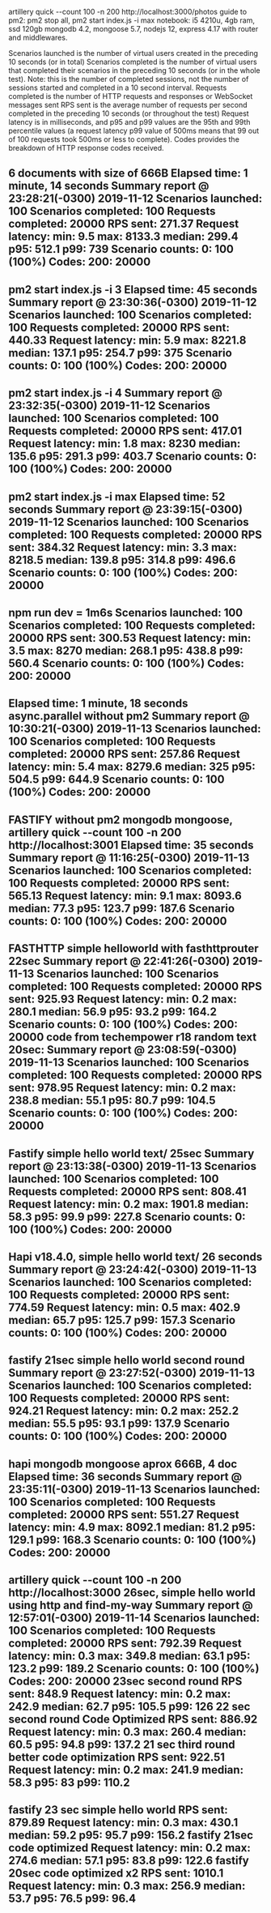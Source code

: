 artillery quick --count 100 -n 200 http://localhost:3000/photos
guide to pm2: pm2 stop all, pm2 start index.js -i max
notebook: i5 4210u, 4gb ram, ssd 120gb
mongodb 4.2, mongoose 5.7, nodejs 12, express 4.17 with router and middlewares.

Scenarios launched is the number of virtual users created in the preceding 10 seconds (or in total)
Scenarios completed is the number of virtual users that completed their scenarios in the preceding 10 seconds (or in the whole test). Note: this is the number of completed sessions, not the number of sessions started and completed in a 10 second interval.
Requests completed is the number of HTTP requests and responses or WebSocket messages sent
RPS sent is the average number of requests per second completed in the preceding 10 seconds (or throughout the test)
Request latency is in milliseconds, and p95 and p99 values are the 95th and 99th percentile values (a request latency p99 value of 500ms means that 99 out of 100 requests took 500ms or less to complete).
Codes provides the breakdown of HTTP response codes received.

6 documents with size of 666B
Elapsed time: 1 minute, 14 seconds
Summary report @ 23:28:21(-0300) 2019-11-12
  Scenarios launched:  100
  Scenarios completed: 100
  Requests completed:  20000
  RPS sent: 271.37
  Request latency:
    min: 9.5
    max: 8133.3
    median: 299.4
    p95: 512.1
    p99: 739
  Scenario counts:
    0: 100 (100%)
  Codes:
    200: 20000
-----------------------------------------------
pm2 start index.js -i 3
Elapsed time: 45 seconds
Summary report @ 23:30:36(-0300) 2019-11-12
  Scenarios launched:  100
  Scenarios completed: 100
  Requests completed:  20000
  RPS sent: 440.33
  Request latency:
    min: 5.9
    max: 8221.8
    median: 137.1
    p95: 254.7
    p99: 375
  Scenario counts:
    0: 100 (100%)
  Codes:
    200: 20000
-----------------------------------------------
pm2 start index.js -i 4
Summary report @ 23:32:35(-0300) 2019-11-12
  Scenarios launched:  100
  Scenarios completed: 100
  Requests completed:  20000
  RPS sent: 417.01
  Request latency:
    min: 1.8
    max: 8230
    median: 135.6
    p95: 291.3
    p99: 403.7
  Scenario counts:
    0: 100 (100%)
  Codes:
    200: 20000
-----------------------------------------------
pm2 start index.js -i max
Elapsed time: 52 seconds
Summary report @ 23:39:15(-0300) 2019-11-12
  Scenarios launched:  100
  Scenarios completed: 100
  Requests completed:  20000
  RPS sent: 384.32
  Request latency:
    min: 3.3
    max: 8218.5
    median: 139.8
    p95: 314.8
    p99: 496.6
  Scenario counts:
    0: 100 (100%)
  Codes:
    200: 20000
-----------------------------------------------
npm run dev = 1m6s
  Scenarios launched:  100
  Scenarios completed: 100
  Requests completed:  20000
  RPS sent: 300.53
  Request latency:
    min: 3.5
    max: 8270
    median: 268.1
    p95: 438.8
    p99: 560.4
  Scenario counts:
    0: 100 (100%)
  Codes:
    200: 20000
-----------------------------------------------
Elapsed time: 1 minute, 18 seconds
async.parallel without pm2
Summary report @ 10:30:21(-0300) 2019-11-13
  Scenarios launched:  100
  Scenarios completed: 100
  Requests completed:  20000
  RPS sent: 257.86
  Request latency:
    min: 5.4
    max: 8279.6
    median: 325
    p95: 504.5
    p99: 644.9
  Scenario counts:
    0: 100 (100%)
  Codes:
    200: 20000
-----------------------------------------------
FASTIFY without pm2 mongodb
mongoose, artillery quick --count 100 -n 200 http://localhost:3001
Elapsed time: 35 seconds
Summary report @ 11:16:25(-0300) 2019-11-13
  Scenarios launched:  100
  Scenarios completed: 100
  Requests completed:  20000
  RPS sent: 565.13
  Request latency:
    min: 9.1
    max: 8093.6
    median: 77.3
    p95: 123.7
    p99: 187.6
  Scenario counts:
    0: 100 (100%)
  Codes:
    200: 20000
-----------------------------------------------
FASTHTTP simple helloworld with fasthttprouter
22sec
Summary report @ 22:41:26(-0300) 2019-11-13
  Scenarios launched:  100
  Scenarios completed: 100
  Requests completed:  20000
  RPS sent: 925.93
  Request latency:
    min: 0.2
    max: 280.1
    median: 56.9
    p95: 93.2
    p99: 164.2
  Scenario counts:
    0: 100 (100%)
  Codes:
    200: 20000
code from techempower r18 random text 20sec:
Summary report @ 23:08:59(-0300) 2019-11-13
  Scenarios launched:  100
  Scenarios completed: 100
  Requests completed:  20000
  RPS sent: 978.95
  Request latency:
    min: 0.2
    max: 238.8
    median: 55.1
    p95: 80.7
    p99: 104.5
  Scenario counts:
    0: 100 (100%)
  Codes:
    200: 20000
-----------------------------------------------
Fastify simple hello world text/ 25sec
Summary report @ 23:13:38(-0300) 2019-11-13
  Scenarios launched:  100
  Scenarios completed: 100
  Requests completed:  20000
  RPS sent: 808.41
  Request latency:
    min: 0.2
    max: 1901.8
    median: 58.3
    p95: 99.9
    p99: 227.8
  Scenario counts:
    0: 100 (100%)
  Codes:
    200: 20000
-----------------------------------------------
Hapi v18.4.0, simple hello world text/ 26 seconds
Summary report @ 23:24:42(-0300) 2019-11-13
  Scenarios launched:  100
  Scenarios completed: 100
  Requests completed:  20000
  RPS sent: 774.59
  Request latency:
    min: 0.5
    max: 402.9
    median: 65.7
    p95: 125.7
    p99: 157.3
  Scenario counts:
    0: 100 (100%)
  Codes:
    200: 20000
-----------------------------------------------
fastify 21sec simple hello world second round
Summary report @ 23:27:52(-0300) 2019-11-13
  Scenarios launched:  100
  Scenarios completed: 100
  Requests completed:  20000
  RPS sent: 924.21
  Request latency:
    min: 0.2
    max: 252.2
    median: 55.5
    p95: 93.1
    p99: 137.9
  Scenario counts:
    0: 100 (100%)
  Codes:
    200: 20000
-----------------------------------------------
hapi mongodb mongoose aprox 666B, 4 doc
Elapsed time: 36 seconds
Summary report @ 23:35:11(-0300) 2019-11-13
  Scenarios launched:  100
  Scenarios completed: 100
  Requests completed:  20000
  RPS sent: 551.27
  Request latency:
    min: 4.9
    max: 8092.1
    median: 81.2
    p95: 129.1
    p99: 168.3
  Scenario counts:
    0: 100 (100%)
  Codes:
    200: 20000
-----------------------------------------------
artillery quick --count 100 -n 200 http://localhost:3000
26sec, simple hello world using http and find-my-way
Summary report @ 12:57:01(-0300) 2019-11-14
  Scenarios launched:  100
  Scenarios completed: 100
  Requests completed:  20000
  RPS sent: 792.39
  Request latency:
    min: 0.3
    max: 349.8
    median: 63.1
    p95: 123.2
    p99: 189.2
  Scenario counts:
    0: 100 (100%)
  Codes:
    200: 20000
23sec second round
RPS sent: 848.9
  Request latency:
    min: 0.2
    max: 242.9
    median: 62.7
    p95: 105.5
    p99: 126
22 sec second round Code Optimized
RPS sent: 886.92
  Request latency:
    min: 0.3
    max: 260.4
    median: 60.5
    p95: 94.8
    p99: 137.2
21 sec third round better code optimization
RPS sent: 922.51
  Request latency:
    min: 0.2
    max: 241.9
    median: 58.3
    p95: 83
    p99: 110.2
-----------------------------------------------
fastify 23 sec simple hello world
RPS sent: 879.89
  Request latency:
    min: 0.3
    max: 430.1
    median: 59.2
    p95: 95.7
    p99: 156.2
fastify 21sec code optimized
 Request latency:
    min: 0.2
    max: 274.6
    median: 57.1
    p95: 83.8
    p99: 122.6
fastify 20sec code optimized x2
RPS sent: 1010.1
  Request latency:
    min: 0.3
    max: 256.9
    median: 53.7
    p95: 76.5
    p99: 96.4
-----------------------------------------------